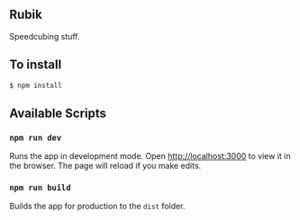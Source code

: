 ## Rubik

Speedcubing stuff.

## To install

```bash
$ npm install
```

## Available Scripts

### `npm run dev`

Runs the app in development mode.
Open [http://localhost:3000](http://localhost:3000) to view it in the browser.
The page will reload if you make edits.

### `npm run build`

Builds the app for production to the `dist` folder.
